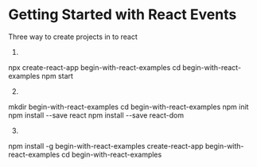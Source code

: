 # Getting Started with React Events


Three way to create projects in to react 

1. 
npx create-react-app begin-with-react-examples
cd begin-with-react-examples
npm start

2. 
mkdir begin-with-react-examples
cd begin-with-react-examples
npm init
npm install --save react
npm install --save react-dom

3. 
npm install -g begin-with-react-examples
create-react-app begin-with-react-examples
cd begin-with-react-examples
